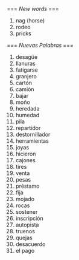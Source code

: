 === *New words* ===

1. nag (horse)
2. rodeo
3. pricks

=== *Nuevas Palabras* ===

1. desagüe
2. llanuras
3. fatigarse
4. granjero
5. cartón
6. camión
7. bajar
8. moño
9. heredada
10. humedad
11. pila
12. repartidor
13. destornillador
14. herramientas
15. joyas
16. hicieron
17. cajones
18. tires
19. venta
20. pesas
21. préstamo
22. fija
23. mojado
24. rocas
25. sostener
26. inscripción
27. autopista
28. truenos
29. quejas
30. desacuerdo
31. el pago
